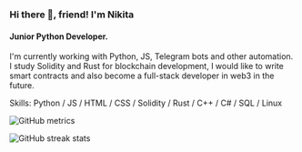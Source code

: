 ### Hi there 👋, friend! I'm Nikita
#### Junior Python Developer. 
I'm currently working with Python, JS, Telegram bots and other automation. I study Solidity and Rust for blockchain development, I would like to write smart contracts and also become a full-stack developer in web3 in the future.

Skills: Python / JS / HTML / CSS / Solidity / Rust / C++ / C# / SQL / Linux




![GitHub metrics](https://metrics.lecoq.io/1maginarist)  

![GitHub streak stats](https://streak-stats.demolab.com/?user=1maginarist)  

